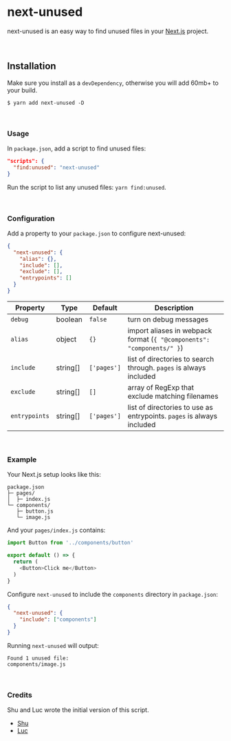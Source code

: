# next-unused

next-unused is an easy way to find unused files in your [Next.js](https://github.com/zeit/next.js) project.

<br />

## Installation

Make sure you install as a `devDependency`, otherwise you will add 60mb+ to your build.

```
$ yarn add next-unused -D
```

<br />

### Usage

In `package.json`, add a script to find unused files:

```json
"scripts": {
  "find:unused": "next-unused"
}
```

Run the script to list any unused files: `yarn find:unused`.

<br />

### Configuration

Add a property to your `package.json` to configure next-unused:

```json
{
  "next-unused": {
    "alias": {},
    "include": [],
    "exclude": [],
    "entrypoints": []
  }
}
```

| Property      | Type     | Default   | Description                                                            |
| ------------- | -------- | --------- | ---------------------------------------------------------------------- |
| `debug`       | boolean  | `false`    | turn on debug messages                                                 |
| `alias`       | object   | `{}`        | import aliases in webpack format (`{ "@components": "components/" }`) |
| `include`     | string[] | `['pages']` | list of directories to search through. `pages` is always included      |
| `exclude`     | string[] | `[]`        | array of RegExp that exclude matching filenames                        |
| `entrypoints` | string[] | `['pages']` | list of directories to use as entrypoints. `pages` is always included  |

<br />

### Example

Your Next.js setup looks like this:

```
package.json
├─ pages/
│  ├─ index.js
└─ components/
   ├─ button.js
   └─ image.js
```

And your `pages/index.js` contains:

```js
import Button from '../components/button'

export default () => {
  return (
    <Button>Click me</Button>
  )
}
```

Configure `next-unused` to include the `components` directory in `package.json`:

```json
{
  "next-unused": {
    "include": ["components"]
  }
}
```

Running `next-unused` will output:

```
Found 1 unused file:
components/image.js
```

<br />

### Credits

Shu and Luc wrote the initial version of this script.

- [Shu](https://twitter.com/shuding_)
- [Luc](https://twitter.com/lucleray)
